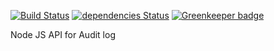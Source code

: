 [![Build Status](https://travis-ci.com/vdvpie22/audit-log-api-elasticsearch.svg?branch=master)](https://travis-ci.com/vdvpie22/audit-log-api-elasticsearch) 
[![dependencies Status](https://david-dm.org/vdvpie22/audit-log-api-elasticsearch/status.svg)](https://david-dm.org/vdvpie22/audit-log-api-elasticsearch) [![Greenkeeper badge](https://badges.greenkeeper.io/vdvpie22/audit-log-api-elasticsearch.svg)](https://greenkeeper.io/)

Node JS API for Audit log